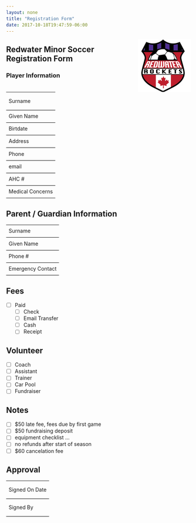 ```yaml
---
layout: none
title: "Registration Form"
date: 2017-10-18T19:47:59-06:00
---
```

<img align="right" src="/images/rocketslogo_small.jpg" >

## Redwater Minor Soccer Registration Form

### Player Information

<table width="80%" >    
<tr><td style="border-bottom:1pt solid black; height:3em" >
Surname 
</td></tr><tr><td style="border-bottom:1pt solid black; height:2em">
Given Name 
</td></tr><tr><td style="border-bottom:1pt solid black; height:2em">
Birtdate
</td></tr><tr><td style="border-bottom:1pt solid black; height:2em">
Address
</td></tr><tr><td style="border-bottom:1pt solid black; height:2em">
Phone
</td></tr><tr><td style="border-bottom:1pt solid black; height:2em">
email 
</td></tr><tr><td style="border-bottom:1pt solid black; height:2em">
AHC # 
</td></tr><tr><td style="border-bottom:1pt solid black; height:2em">
Medical Concerns 
</td></tr>
</table>

## Parent / Guardian Information

<table width="80%" >    
<tr><td style="border-bottom:1pt solid black; height:2em" >
Surname 
</td></tr><tr><td style="border-bottom:1pt solid black; height:2em">
Given Name 
</td></tr><tr><td style="border-bottom:1pt solid black; height:2em">
Phone # 
</td></tr><tr><td style="border-bottom:1pt solid black; height:2em">
Emergency Contact 
</td></tr>
</table>

## Fees

- [ ] Paid
  - [ ] Check
  - [ ] Email Transfer
  - [ ] Cash
  - [ ] Receipt 

## Volunteer

- [ ] Coach
- [ ] Assistant
- [ ] Trainer
- [ ] Car Pool
- [ ] Fundraiser

## Notes

- [ ] $50 late fee, fees due by first game
- [ ] $50 fundraising deposit
- [ ] equipment checklist ...
- [ ] no refunds after start of season
- [ ] $60 cancelation fee

## Approval

<table width="50%" >    
<tr><td style="border-bottom:1pt solid black; height:3em" >
Signed On Date 
</td></tr><tr><td style="border-bottom:1pt solid black; height:3em">
Signed By
</td></tr>
</table>

